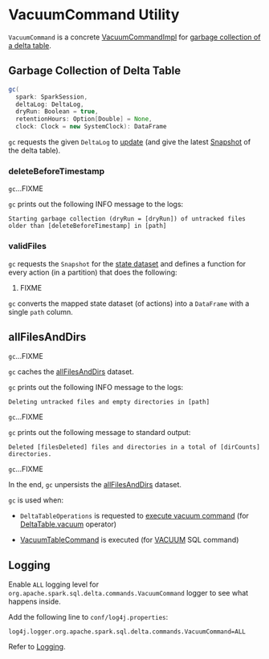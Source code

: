 # VacuumCommand Utility

`VacuumCommand` is a concrete [VacuumCommandImpl](VacuumCommandImpl.md) for [garbage collection of a delta table](#gc).

## <span id="gc"> Garbage Collection of Delta Table

```scala
gc(
  spark: SparkSession,
  deltaLog: DeltaLog,
  dryRun: Boolean = true,
  retentionHours: Option[Double] = None,
  clock: Clock = new SystemClock): DataFrame
```

`gc` requests the given `DeltaLog` to [update](../../DeltaLog.md#update) (and give the latest [Snapshot](../../Snapshot.md) of the delta table).

### <span id="gc-deleteBeforeTimestamp"> deleteBeforeTimestamp

`gc`...FIXME

`gc` prints out the following INFO message to the logs:

```text
Starting garbage collection (dryRun = [dryRun]) of untracked files older than [deleteBeforeTimestamp] in [path]
```

### <span id="gc-validFiles"> validFiles

`gc` requests the `Snapshot` for the [state dataset](../../Snapshot.md#state) and defines a function for every action (in a partition) that does the following:

1. FIXME

`gc` converts the mapped state dataset (of actions) into a `DataFrame` with a single `path` column.

## <span id="gc-allFilesAndDirs"> allFilesAndDirs

`gc`...FIXME

`gc` caches the [allFilesAndDirs](#gc-allFilesAndDirs) dataset.

`gc` prints out the following INFO message to the logs:

```text
Deleting untracked files and empty directories in [path]
```

`gc`...FIXME

`gc` prints out the following message to standard output:

```text
Deleted [filesDeleted] files and directories in a total of [dirCounts] directories.
```

`gc`...FIXME

In the end, `gc` unpersists the [allFilesAndDirs](#gc-allFilesAndDirs) dataset.

`gc` is used when:

* `DeltaTableOperations` is requested to [execute vacuum command](../../DeltaTableOperations.md#executeVacuum) (for [DeltaTable.vacuum](../../DeltaTable.md#vacuum) operator)

* [VacuumTableCommand](VacuumTableCommand.md) is executed (for [VACUUM](../../sql/index.md#VACUUM) SQL command)

## Logging

Enable `ALL` logging level for `org.apache.spark.sql.delta.commands.VacuumCommand` logger to see what happens inside.

Add the following line to `conf/log4j.properties`:

```text
log4j.logger.org.apache.spark.sql.delta.commands.VacuumCommand=ALL
```

Refer to [Logging](../../spark-logging.md).
